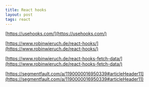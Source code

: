 ```yaml
---
title: React hooks
layout: post
tags: react
---
```


[https://usehooks.com/](https://usehooks.com/)

[https://www.robinwieruch.de/react-hooks/](https://www.robinwieruch.de/react-hooks/)

[https://www.robinwieruch.de/react-hooks-fetch-data/](https://www.robinwieruch.de/react-hooks-fetch-data/)

[https://segmentfault.com/a/1190000016950339#articleHeader11](https://segmentfault.com/a/1190000016950339#articleHeader11)